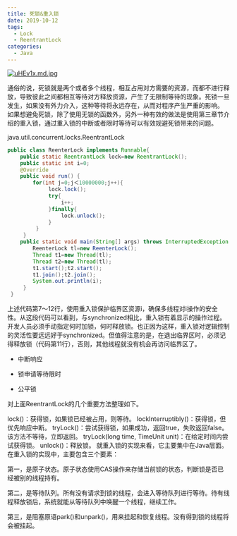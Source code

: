 ```yaml
---
title: 死锁&重入锁
date: 2019-10-12
tags:
  - Lock
  - ReentrantLock
categories:
  - Java
---
```


[![uHEv1x.md.jpg](https://s2.ax1x.com/2019/10/11/uHEv1x.md.jpg)](https://imgchr.com/i/uHEv1x)

通俗的说，死锁就是两个或者多个线程，相互占用对方需要的资源，而都不进行释放，导致彼此之间都相互等待对方释放资源，产生了无限制等待的现象。死锁一旦发生，如果没有外力介入，这种等待将永远存在，从而对程序产生严重的影响。
如果想避免死锁，除了使用无锁的函数外，另外一种有效的做法是使用第三章节介绍的重入锁，通过重入锁的中断或者限时等待可以有效规避死锁带来的问题。

java.util.concurrent.locks.ReentrantLock

```java
public class ReenterLock implements Runnable{
    public static ReentrantLock lock=new ReentrantLock();
    public static int i=0;
    @Override
    public void run() {
        for(int j=0;j＜10000000;j++){
             lock.lock();
             try{
                 i++;
             }finally{
                 lock.unlock();
             }
         }
     }
    public static void main(String[] args) throws InterruptedException {
        ReenterLock tl=new ReenterLock();
        Thread t1=new Thread(tl);
        Thread t2=new Thread(tl);
        t1.start();t2.start();
        t1.join();t2.join();
        System.out.println(i);
     }
 }
```

上述代码第7～12行，使用重入锁保护临界区资源i，确保多线程对i操作的安全性。从这段代码可以看到，与synchronized相比，重入锁有着显示的操作过程。开发人员必须手动指定何时加锁，何时释放锁。也正因为这样，重入锁对逻辑控制的灵活性要远远好于synchronized。但值得注意的是，在退出临界区时，必须记得释放锁（代码第11行），否则，其他线程就没有机会再访问临界区了。

- 中断响应

- 锁申请等待限时

- 公平锁

对上面ReentrantLock的几个重要方法整理如下。

lock()：获得锁，如果锁已经被占用，则等待。
lockInterruptibly()：获得锁，但优先响应中断。
tryLock()：尝试获得锁，如果成功，返回true，失败返回false。该方法不等待，立即返回。
tryLock(long time, TimeUnit unit)：在给定时间内尝试获得锁。
unlock()：释放锁。
就重入锁的实现来看，它主要集中在Java层面。在重入锁的实现中，主要包含三个要素：

第一，是原子状态。原子状态使用CAS操作来存储当前锁的状态，判断锁是否已经被别的线程持有。

第二，是等待队列。所有没有请求到锁的线程，会进入等待队列进行等待。待有线程释放锁后，系统就能从等待队列中唤醒一个线程，继续工作。

第三，是阻塞原语park()和unpark()，用来挂起和恢复线程。没有得到锁的线程将会被挂起。
